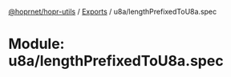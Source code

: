 [@hoprnet/hopr-utils](../README.md) / [Exports](../modules.md) / u8a/lengthPrefixedToU8a.spec

# Module: u8a/lengthPrefixedToU8a.spec
